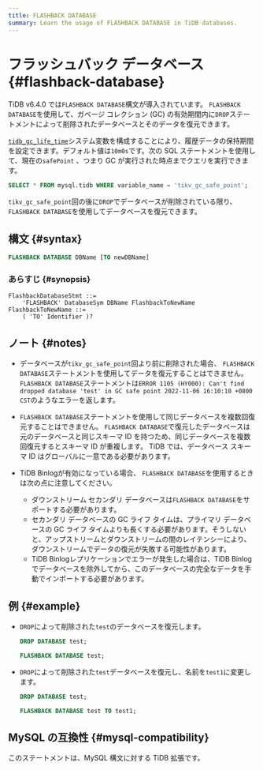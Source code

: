 ```yaml
---
title: FLASHBACK DATABASE
summary: Learn the usage of FLASHBACK DATABASE in TiDB databases.
---
```


# フラッシュバック データベース {#flashback-database}

TiDB v6.4.0 では`FLASHBACK DATABASE`構文が導入されています。 `FLASHBACK DATABASE`を使用して、ガベージ コレクション (GC) の有効期間内に`DROP`ステートメントによって削除されたデータベースとそのデータを復元できます。

[`tidb_gc_life_time`](/system-variables.md#tidb_gc_life_time-new-in-v50)システム変数を構成することにより、履歴データの保持期間を設定できます。デフォルト値は`10m0s`です。次の SQL ステートメントを使用して、現在の`safePoint` 、つまり GC が実行された時点までクエリを実行できます。

```sql
SELECT * FROM mysql.tidb WHERE variable_name = 'tikv_gc_safe_point';
```

`tikv_gc_safe_point`回の後に`DROP`でデータベースが削除されている限り、 `FLASHBACK DATABASE`を使用してデータベースを復元できます。

## 構文 {#syntax}

```sql
FLASHBACK DATABASE DBName [TO newDBName]
```

### あらすじ {#synopsis}

```ebnf+diagram
FlashbackDatabaseStmt ::=
    'FLASHBACK' DatabaseSym DBName FlashbackToNewName
FlashbackToNewName ::=
    ( 'TO' Identifier )?
```

## ノート {#notes}

-   データベースが`tikv_gc_safe_point`回より前に削除された場合、 `FLASHBACK DATABASE`ステートメントを使用してデータを復元することはできません。 `FLASHBACK DATABASE`ステートメントは`ERROR 1105 (HY000): Can't find dropped database 'test' in GC safe point 2022-11-06 16:10:10 +0800 CST`のようなエラーを返します。

-   `FLASHBACK DATABASE`ステートメントを使用して同じデータベースを複数回復元することはできません。 `FLASHBACK DATABASE`で復元したデータベースは元のデータベースと同じスキーマ ID を持つため、同じデータベースを複数回復元するとスキーマ ID が重複します。 TiDB では、データベース スキーマ ID はグローバルに一意である必要があります。

-   TiDB Binlogが有効になっている場合、 `FLASHBACK DATABASE`を使用するときは次の点に注意してください。

    -   ダウンストリーム セカンダリ データベースは`FLASHBACK DATABASE`をサポートする必要があります。
    -   セカンダリ データベースの GC ライフ タイムは、プライマリ データベースの GC ライフ タイムよりも長くする必要があります。そうしないと、アップストリームとダウンストリームの間のレイテンシーにより、ダウンストリームでデータの復元が失敗する可能性があります。
    -   TiDB Binlogレプリケーションでエラーが発生した場合は、TiDB Binlogでデータベースを除外してから、このデータベースの完全なデータを手動でインポートする必要があります。

## 例 {#example}

-   `DROP`によって削除された`test`のデータベースを復元します。

    ```sql
    DROP DATABASE test;
    ```

    ```sql
    FLASHBACK DATABASE test;
    ```

-   `DROP`によって削除された`test`データベースを復元し、名前を`test1`に変更します。

    ```sql
    DROP DATABASE test;
    ```

    ```sql
    FLASHBACK DATABASE test TO test1;
    ```

## MySQL の互換性 {#mysql-compatibility}

このステートメントは、MySQL 構文に対する TiDB 拡張です。
